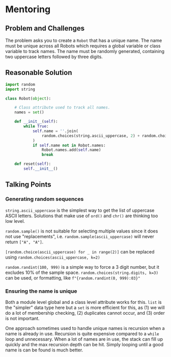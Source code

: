 # Mentoring

## Problem and Challenges

The problem asks you to create a `Robot` that has a unique name.
The name must be unique across all Robots which requires a global variable
or class variable to track names.
The name must be randomly generated, containing two uppercase letters
followed by three digits.

## Reasonable Solution

```python
import random
import string

class Robot(object):

    # Class attribute used to track all names.
    names = set()

    def __init__(self):
        while True:
            self.name = ''.join(
                random.choices(string.ascii_uppercase, 2) + random.choices(string.digits, 3)
            )
            if self.name not in Robot.names:
                Robot.names.add(self.name)
                break

    def reset(self):
        self.__init__()
````

## Talking Points

### Generating random sequences

`string.ascii_uppercase` is the simplest way to get the list of uppercase ASCII
letters. Solutions that make use of `ord()` and `chr()` are thinking too low
level.

`random.sample()` is not suitable for selecting multiple values since it does
not use "replacements", i.e. `random.sample(ascii_uppercase)` will never return
`["A", "A"]`.

`[random.choice(ascii_uppercase) for _ in range(2)]` can be replaced using
`random.choices(ascii_uppercase, k=2)`

`random.randint(100, 999)` is a simple way to force a 3 digit number, but it
excludes 10% of the sample space. `random.choices(string.digits, k=3)` can be
used, or formatting, like `f"{random.randint(0, 999):03}"`

### Ensuring the name is unique

Both a module level global and a class level attribute works for this.
`list` is the "simpler" data type here but a `set` is more efficient for this,
as (1) we will do a lot of membership checking, (2) duplicates cannot occur,
and (3) order is not important.

One approach sometimes used to handle unique names is recursion when a name
is already in use. Recursion is quite expensive compared to a `while` loop
and unnecessary. When a lot of names are in use, the stack can fill up quickly
and the max recursion depth can be hit. Simply looping until a good name is
can be found is much better.

